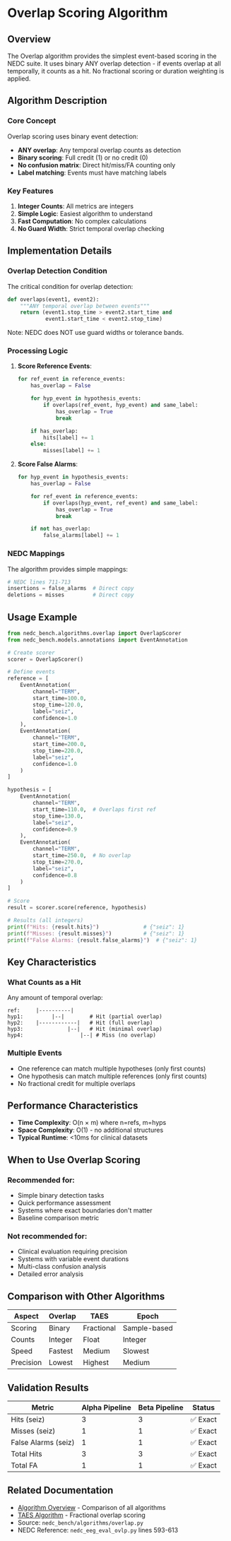 # Overlap Scoring Algorithm

## Overview

The Overlap algorithm provides the simplest event-based scoring in the NEDC suite. It uses binary ANY overlap detection - if events overlap at all temporally, it counts as a hit. No fractional scoring or duration weighting is applied.

## Algorithm Description

### Core Concept
Overlap scoring uses binary event detection:
- **ANY overlap**: Any temporal overlap counts as detection
- **Binary scoring**: Full credit (1) or no credit (0)
- **No confusion matrix**: Direct hit/miss/FA counting only
- **Label matching**: Events must have matching labels

### Key Features
1. **Integer Counts**: All metrics are integers
2. **Simple Logic**: Easiest algorithm to understand
3. **Fast Computation**: No complex calculations
4. **No Guard Width**: Strict temporal overlap checking

## Implementation Details

### Overlap Detection Condition

The critical condition for overlap detection:

```python
def overlaps(event1, event2):
    """ANY temporal overlap between events"""
    return (event1.stop_time > event2.start_time and
            event1.start_time < event2.stop_time)
```

Note: NEDC does NOT use guard widths or tolerance bands.

### Processing Logic

1. **Score Reference Events**:
   ```python
   for ref_event in reference_events:
       has_overlap = False

       for hyp_event in hypothesis_events:
           if overlaps(ref_event, hyp_event) and same_label:
               has_overlap = True
               break

       if has_overlap:
           hits[label] += 1
       else:
           misses[label] += 1
   ```

2. **Score False Alarms**:
   ```python
   for hyp_event in hypothesis_events:
       has_overlap = False

       for ref_event in reference_events:
           if overlaps(hyp_event, ref_event) and same_label:
               has_overlap = True
               break

       if not has_overlap:
           false_alarms[label] += 1
   ```

### NEDC Mappings

The algorithm provides simple mappings:

```python
# NEDC lines 711-713
insertions = false_alarms  # Direct copy
deletions = misses         # Direct copy
```

## Usage Example

```python
from nedc_bench.algorithms.overlap import OverlapScorer
from nedc_bench.models.annotations import EventAnnotation

# Create scorer
scorer = OverlapScorer()

# Define events
reference = [
    EventAnnotation(
        channel="TERM",
        start_time=100.0,
        stop_time=120.0,
        label="seiz",
        confidence=1.0
    ),
    EventAnnotation(
        channel="TERM",
        start_time=200.0,
        stop_time=220.0,
        label="seiz",
        confidence=1.0
    )
]

hypothesis = [
    EventAnnotation(
        channel="TERM",
        start_time=110.0,  # Overlaps first ref
        stop_time=130.0,
        label="seiz",
        confidence=0.9
    ),
    EventAnnotation(
        channel="TERM",
        start_time=250.0,  # No overlap
        stop_time=270.0,
        label="seiz",
        confidence=0.8
    )
]

# Score
result = scorer.score(reference, hypothesis)

# Results (all integers)
print(f"Hits: {result.hits}")              # {"seiz": 1}
print(f"Misses: {result.misses}")          # {"seiz": 1}
print(f"False Alarms: {result.false_alarms}")  # {"seiz": 1}
```

## Key Characteristics

### What Counts as a Hit

Any amount of temporal overlap:
```
ref:     |----------|
hyp1:         |--|        # Hit (partial overlap)
hyp2:    |------------|   # Hit (full overlap)
hyp3:              |--|   # Hit (minimal overlap)
hyp4:                  |--| # Miss (no overlap)
```

### Multiple Events
- One reference can match multiple hypotheses (only first counts)
- One hypothesis can match multiple references (only first counts)
- No fractional credit for multiple overlaps

## Performance Characteristics

- **Time Complexity**: O(n × m) where n=refs, m=hyps
- **Space Complexity**: O(1) - no additional structures
- **Typical Runtime**: <10ms for clinical datasets

## When to Use Overlap Scoring

### Recommended for:
- Simple binary detection tasks
- Quick performance assessment
- Systems where exact boundaries don't matter
- Baseline comparison metric

### Not recommended for:
- Clinical evaluation requiring precision
- Systems with variable event durations
- Multi-class confusion analysis
- Detailed error analysis

## Comparison with Other Algorithms

| Aspect | Overlap | TAES | Epoch |
|--------|---------|------|-------|
| Scoring | Binary | Fractional | Sample-based |
| Counts | Integer | Float | Integer |
| Speed | Fastest | Medium | Slowest |
| Precision | Lowest | Highest | Medium |

## Validation Results

| Metric | Alpha Pipeline | Beta Pipeline | Status |
|--------|---------------|---------------|--------|
| Hits (seiz) | 3 | 3 | ✅ Exact |
| Misses (seiz) | 1 | 1 | ✅ Exact |
| False Alarms (seiz) | 1 | 1 | ✅ Exact |
| Total Hits | 3 | 3 | ✅ Exact |
| Total FA | 1 | 1 | ✅ Exact |

## Related Documentation
- [Algorithm Overview](overview.md) - Comparison of all algorithms
- [TAES Algorithm](taes.md) - Fractional overlap scoring
- Source: `nedc_bench/algorithms/overlap.py`
- NEDC Reference: `nedc_eeg_eval_ovlp.py` lines 593-613